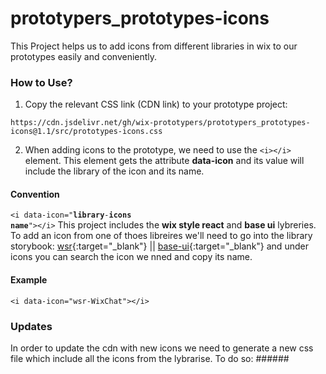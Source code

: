 # prototypers_prototypes-icons
This Project helps us to add icons from different libraries in wix to our prototypes easily and conveniently.

### How to Use?
1. Copy the relevant CSS link (CDN link) to your prototype project:
```
https://cdn.jsdelivr.net/gh/wix-prototypers/prototypers_prototypes-icons@1.1/src/prototypes-icons.css
```

2. When adding icons to the prototype, we need to use the <code>&#60;i&#62;&#60;/i&#62;</code> element. This element gets the attribute **data-icon** and its value will include the library of the icon and its name.

#### Convention
<code>&#60;i data-icon="**library**-**icons name**"&#62;&#60;/i&#62;</code>
This project includes the **wix style react** and **base ui** lybreries.
To add an icon from one of thoes libreires we'll need to go into the library storybook:
[wsr](https://www.wix-style-react.com/storybook/?path=/story/foundations-foundations--icons){:target="\_blank"} || [base-ui](https://www.wix-pages.com/wix-base-ui/?path=/story/icons--inventory){:target="\_blank"}
 and under icons you can search the icon we nned and copy its name.

#### Example
```
<i data-icon="wsr-WixChat"></i>
```

### Updates
In order to update the cdn with new icons we need to generate a new css file which include all the icons from the lybrarise.
To do so: ######
